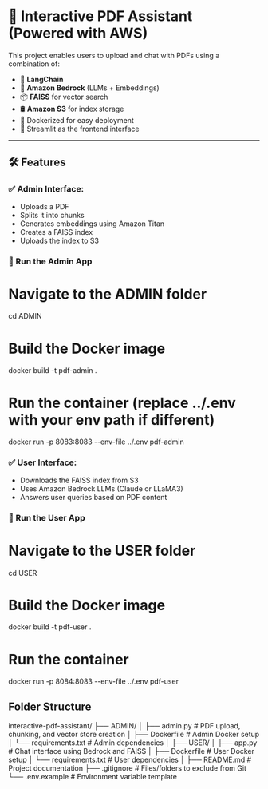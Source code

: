 # 📄 Interactive PDF Assistant (Powered with AWS)

This project enables users to upload and chat with PDFs using a combination of:

- 💬 **LangChain**
- 🤖 **Amazon Bedrock** (LLMs + Embeddings)
- 📦 **FAISS** for vector search
- 🛢️ **Amazon S3** for index storage
- 🐳 Dockerized for easy deployment
- 🚀 Streamlit as the frontend interface

---

## 🛠️ Features

### ✅ Admin Interface:
- Uploads a PDF  
- Splits it into chunks  
- Generates embeddings using Amazon Titan  
- Creates a FAISS index  
- Uploads the index to S3  

### 🐳 Run the Admin App

# Navigate to the ADMIN folder
cd ADMIN

# Build the Docker image
docker build -t pdf-admin .

# Run the container (replace ../.env with your env path if different)
docker run -p 8083:8083 --env-file ../.env pdf-admin


### ✅ User Interface:
- Downloads the FAISS index from S3  
- Uses Amazon Bedrock LLMs (Claude or LLaMA3)  
- Answers user queries based on PDF content  

### 🐳 Run the User App

# Navigate to the USER folder
cd USER

# Build the Docker image
docker build -t pdf-user .

# Run the container
docker run -p 8084:8083 --env-file ../.env pdf-user

## Folder Structure

interactive-pdf-assistant/
├── ADMIN/
│   ├── admin.py           # PDF upload, chunking, and vector store creation
│   ├── Dockerfile         # Admin Docker setup
│   └── requirements.txt   # Admin dependencies
│
├── USER/
│   ├── app.py             # Chat interface using Bedrock and FAISS
│   ├── Dockerfile         # User Docker setup
│   └── requirements.txt   # User dependencies
│
├── README.md              # Project documentation
├── .gitignore             # Files/folders to exclude from Git
└── .env.example           # Environment variable template